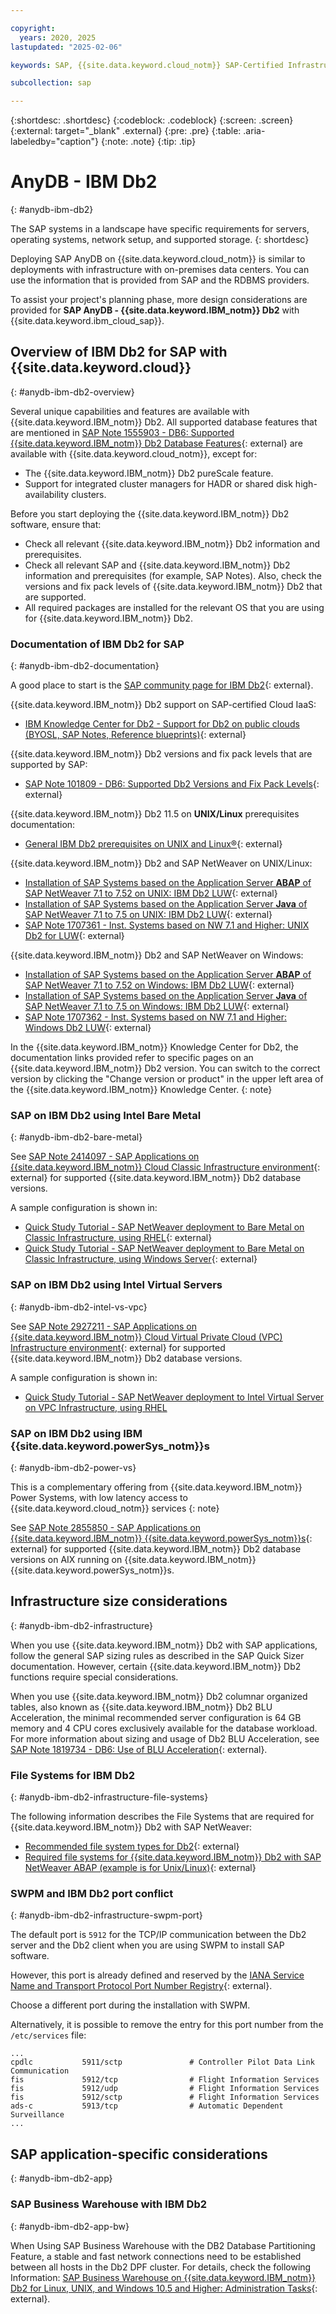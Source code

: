 ```yaml
---

copyright:
  years: 2020, 2025
lastupdated: "2025-02-06"

keywords: SAP, {{site.data.keyword.cloud_notm}} SAP-Certified Infrastructure, {{site.data.keyword.ibm_cloud_sap}}, SAP Workloads

subcollection: sap

---
```


{:shortdesc: .shortdesc}
{:codeblock: .codeblock}
{:screen: .screen}
{:external: target="_blank" .external}
{:pre: .pre}
{:table: .aria-labeledby="caption"}
{:note: .note}
{:tip: .tip}

# AnyDB - IBM Db2
{: #anydb-ibm-db2}

The SAP systems in a landscape have specific requirements for servers, operating systems, network setup, and supported storage.
{: shortdesc}

Deploying SAP AnyDB on {{site.data.keyword.cloud_notm}} is similar to deployments with infrastructure with on-premises data centers. You can use the information that is provided from SAP and the RDBMS providers.

To assist your project's planning phase, more design considerations are provided for **SAP AnyDB - {{site.data.keyword.IBM_notm}} Db2** with {{site.data.keyword.ibm_cloud_sap}}.

## Overview of IBM Db2 for SAP with {{site.data.keyword.cloud}}
{: #anydb-ibm-db2-overview}

Several unique capabilities and features are available with {{site.data.keyword.IBM_notm}} Db2. All supported database features that are mentioned in [SAP Note 1555903 - DB6: Supported {{site.data.keyword.IBM_notm}} Db2 Database Features](https://me.sap.com/notes/1555903){: external} are available with {{site.data.keyword.cloud_notm}}, except for:
- The {{site.data.keyword.IBM_notm}} Db2 pureScale feature.
- Support for integrated cluster managers for HADR or shared disk high-availability clusters.

Before you start deploying the {{site.data.keyword.IBM_notm}} Db2 software, ensure that:
- Check all relevant {{site.data.keyword.IBM_notm}} Db2 information and prerequisites.
- Check all relevant SAP and {{site.data.keyword.IBM_notm}} Db2 information and prerequisites (for example, SAP Notes). Also, check the versions and fix pack levels of {{site.data.keyword.IBM_notm}} Db2 that are supported.
- All required packages are installed for the relevant OS that you are using for {{site.data.keyword.IBM_notm}} Db2.

### Documentation of IBM Db2 for SAP
{: #anydb-ibm-db2-documentation}

A good place to start is the [SAP community page for IBM Db2](https://pages.community.sap.com/topics/db2-for-linux-unix-windows){: external}.

{{site.data.keyword.IBM_notm}} Db2 support on SAP-certified Cloud IaaS:
- [IBM Knowledge Center for Db2 - Support for Db2 on public clouds (BYOSL, SAP Notes, Reference blueprints)](https://www.ibm.com/support/knowledgecenter/en/SSEPGG_11.5.0/com.ibm.db2.luw.licensing.doc/doc/r_suprt_db2_pblik_clouds.html){: external}

{{site.data.keyword.IBM_notm}} Db2 versions and fix pack levels that are supported by SAP:
- [SAP Note 101809 - DB6: Supported Db2 Versions and Fix Pack Levels](https://me.sap.com/notes/101809){: external}

{{site.data.keyword.IBM_notm}} Db2 11.5 on **UNIX/Linux** prerequisites documentation:
- [General IBM Db2 prerequisites on UNIX and Linux&reg;](https://www.ibm.com/support/knowledgecenter/SSEPGG_11.5.0/com.ibm.db2.luw.qb.server.doc/doc/c0059823.html){: external}

{{site.data.keyword.IBM_notm}} Db2 and SAP NetWeaver on UNIX/Linux:
- [Installation of SAP Systems based on the Application Server **ABAP** of SAP NetWeaver 7.1 to 7.52 on UNIX: IBM Db2 LUW](https://help.sap.com/docs/SLTOOLSET/ce9e270ad34949969c16d09d1b099a26/930c6eefd5b94f02bd2fd9d90fbd47ee.html?version=CURRENT_VERSION){: external}
- [Installation of SAP Systems based on the Application Server **Java** of SAP NetWeaver 7.1 to 7.5 on UNIX: IBM Db2 LUW](https://help.sap.com/docs/SLTOOLSET/e85af73ba3324e29834015d03d8eea84/930c6eefd5b94f02bd2fd9d90fbd47ee.html?version=CURRENT_VERSION){: external}
- [SAP Note 1707361 - Inst. Systems based on NW 7.1 and Higher: UNIX Db2 for LUW](https://me.sap.com/notes/1707361){: external}

{{site.data.keyword.IBM_notm}} Db2 and SAP NetWeaver on Windows:
- [Installation of SAP Systems based on the Application Server **ABAP** of SAP NetWeaver 7.1 to 7.52 on Windows: IBM Db2 LUW](https://help.sap.com/docs/SLTOOLSET/77e3a615f633437e9c4549891bb6bad7/930c6eefd5b94f02bd2fd9d90fbd47ee.html?version=CURRENT_VERSION){: external}
- [Installation of SAP Systems based on the Application Server **Java** of SAP NetWeaver 7.1 to 7.5 on Windows: IBM Db2 LUW](https://help.sap.com/docs/SLTOOLSET/d65d4f66e8c34555ad9541734f9cd5b0/930c6eefd5b94f02bd2fd9d90fbd47ee.html?version=CURRENT_VERSION){: external}
- [SAP Note 1707362 - Inst. Systems based on NW 7.1 and Higher: Windows Db2 LUW](https://me.sap.com/notes/1707362){: external}

In the {{site.data.keyword.IBM_notm}} Knowledge Center for Db2, the documentation links provided refer to specific pages on an {{site.data.keyword.IBM_notm}} Db2 version. You can switch to the correct version by clicking the "Change version or product" in the upper left area of the {{site.data.keyword.IBM_notm}} Knowledge Center.
{: note}

### SAP on IBM Db2 using Intel Bare Metal
{: #anydb-ibm-db2-bare-metal}

See [SAP Note 2414097 - SAP Applications on {{site.data.keyword.IBM_notm}} Cloud Classic Infrastructure environment](https://me.sap.com/notes/2414097){: external} for supported {{site.data.keyword.IBM_notm}} Db2 database versions.

A sample configuration is shown in:
- [Quick Study Tutorial - SAP NetWeaver deployment to Bare Metal on Classic Infrastructure, using RHEL](/docs/sap?topic=sap-quickstudy-bm-netweaver-rhel){: external}
- [Quick Study Tutorial - SAP NetWeaver deployment to Bare Metal on Classic Infrastructure, using Windows Server](/docs/sap?topic=sap-quickstudy-bm-netweaver-wins){: external}

### SAP on IBM Db2 using Intel Virtual Servers
{: #anydb-ibm-db2-intel-vs-vpc}

See [SAP Note 2927211 - SAP Applications on {{site.data.keyword.IBM_notm}} Cloud Virtual Private Cloud (VPC) Infrastructure environment](https://me.sap.com/notes/2927211){: external} for supported {{site.data.keyword.IBM_notm}} Db2 database versions.

A sample configuration is shown in:
- [Quick Study Tutorial - SAP NetWeaver deployment to Intel Virtual Server on VPC Infrastructure, using RHEL](/docs/sap?topic=sap-quickstudy-vs-gen2-netweaver-rhel)

### SAP on IBM Db2 using IBM {{site.data.keyword.powerSys_notm}}s
{: #anydb-ibm-db2-power-vs}

This is a complementary offering from {{site.data.keyword.IBM_notm}} Power Systems, with low latency access to {{site.data.keyword.cloud_notm}} services
{: note}

See [SAP Note 2855850 - SAP Applications on {{site.data.keyword.IBM_notm}} {{site.data.keyword.powerSys_notm}}s](https://me.sap.com/notes/2855850){: external} for supported {{site.data.keyword.IBM_notm}} Db2 database versions on AIX running on {{site.data.keyword.IBM_notm}} {{site.data.keyword.powerSys_notm}}s.

## Infrastructure size considerations
{: #anydb-ibm-db2-infrastructure}

When you use {{site.data.keyword.IBM_notm}} Db2 with SAP applications, follow the general SAP sizing rules as described in the SAP Quick Sizer documentation. However, certain {{site.data.keyword.IBM_notm}} Db2 functions require special considerations.

When you use {{site.data.keyword.IBM_notm}} Db2 columnar organized tables, also known as {{site.data.keyword.IBM_notm}} Db2 BLU Acceleration, the minimal recommended server configuration is 64 GB memory and 4 CPU cores exclusively available for the database workload. For more information about sizing and usage of Db2 BLU Acceleration, see [SAP Note 1819734 - DB6: Use of BLU Acceleration](https://me.sap.com/notes/1819734){: external}.

### File Systems for IBM Db2
{: #anydb-ibm-db2-infrastructure-file-systems}

The following information describes the File Systems that are required for {{site.data.keyword.IBM_notm}} Db2 with SAP NetWeaver:

- [Recommended file system types for Db2](https://www.ibm.com/support/knowledgecenter/SSEPGG_11.5.0/com.ibm.db2.luw.admin.dbobj.doc/doc/r0056470.html){: external}
- [Required file systems for {{site.data.keyword.IBM_notm}} Db2 with SAP NetWeaver ABAP (example is for Unix/Linux)](https://help.sap.com/docs/SLTOOLSET/ce9e270ad34949969c16d09d1b099a26/713eb64f45c6448c8dbe8a51b85680ee.html?version=CURRENT_VERSION){: external}

### SWPM and IBM Db2 port conflict
{: #anydb-ibm-db2-infrastructure-swpm-port}

The default port is `5912` for the TCP/IP communication between the Db2 server and the Db2 client when you are using SWPM to install SAP software.

However, this port is already defined and reserved by the [IANA Service Name and Transport Protocol Port Number Registry](https://www.iana.org/assignments/service-names-port-numbers/service-names-port-numbers.xhtml?&page=96){: external}.

Choose a different port during the installation with SWPM.

Alternatively, it is possible to remove the entry for this port number from the `/etc/services` file:

```plaintext
...
cpdlc           5911/sctp               # Controller Pilot Data Link Communication
fis             5912/tcp                # Flight Information Services
fis             5912/udp                # Flight Information Services
fis             5912/sctp               # Flight Information Services
ads-c           5913/tcp                # Automatic Dependent Surveillance
...
```

## SAP application-specific considerations
{: #anydb-ibm-db2-app}

### SAP Business Warehouse with IBM Db2
{: #anydb-ibm-db2-app-bw}

When Using SAP Business Warehouse with the DB2 Database Partitioning Feature, a stable and fast network connections need to be established between all hosts in the Db2 DPF cluster. For details, check the following Information: [SAP Business Warehouse on {{site.data.keyword.IBM_notm}} Db2 for Linux, UNIX, and Windows 10.5 and Higher: Administration Tasks](https://help.sap.com/docs/DB6/4c49a344277943ad91358094fdaf9765/c289a552d161224fe10000000a445394.html?language=en-US){: external}.
